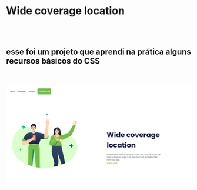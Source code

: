 <h1>Wide coverage location</h1>
<br>
<br>
<h2>esse foi um projeto que aprendi na prática alguns recursos básicos do CSS</h2>
<br>
<br>
<img src="https://github.com/TANDO22/Wide-coverage-location/blob/main/img/Captura%20de%20tela%202024-05-25%20200431.png">
